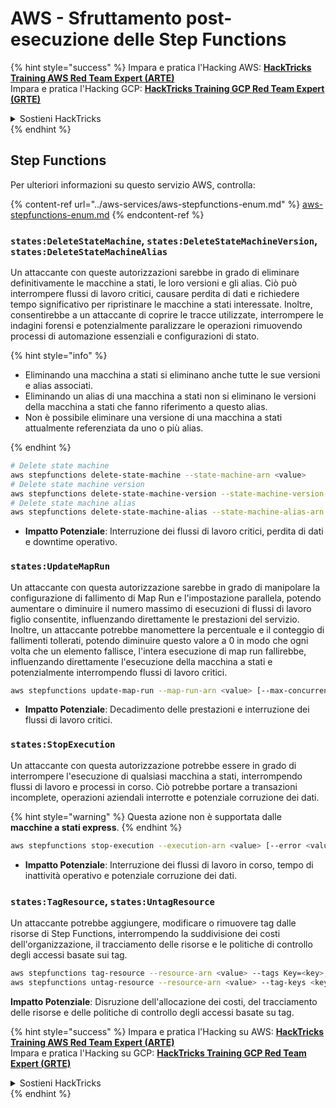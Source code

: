 # AWS - Sfruttamento post-esecuzione delle Step Functions

{% hint style="success" %}
Impara e pratica l'Hacking AWS: <img src="/.gitbook/assets/image.png" alt="" data-size="line">[**HackTricks Training AWS Red Team Expert (ARTE)**](https://training.hacktricks.xyz/courses/arte)<img src="/.gitbook/assets/image.png" alt="" data-size="line">\
Impara e pratica l'Hacking GCP: <img src="/.gitbook/assets/image (2).png" alt="" data-size="line">[**HackTricks Training GCP Red Team Expert (GRTE)**<img src="/.gitbook/assets/image (2).png" alt="" data-size="line">](https://training.hacktricks.xyz/courses/grte)

<details>

<summary>Sostieni HackTricks</summary>

- Controlla i [**piani di abbonamento**](https://github.com/sponsors/carlospolop)!
- **Unisciti al** 💬 [**gruppo Discord**](https://discord.gg/hRep4RUj7f) o al [**gruppo telegram**](https://t.me/peass) o **seguici** su **Twitter** 🐦 [**@hacktricks\_live**](https://twitter.com/hacktricks\_live)**.**
- **Condividi trucchi di hacking inviando PR ai** [**HackTricks**](https://github.com/carlospolop/hacktricks) e ai repository di [**HackTricks Cloud**](https://github.com/carlospolop/hacktricks-cloud).

</details>
{% endhint %}

## Step Functions

Per ulteriori informazioni su questo servizio AWS, controlla:

{% content-ref url="../aws-services/aws-stepfunctions-enum.md" %}
[aws-stepfunctions-enum.md](../aws-services/aws-stepfunctions-enum.md)
{% endcontent-ref %}

### `states:DeleteStateMachine`, `states:DeleteStateMachineVersion`, `states:DeleteStateMachineAlias`

Un attaccante con queste autorizzazioni sarebbe in grado di eliminare definitivamente le macchine a stati, le loro versioni e gli alias. Ciò può interrompere flussi di lavoro critici, causare perdita di dati e richiedere tempo significativo per ripristinare le macchine a stati interessate. Inoltre, consentirebbe a un attaccante di coprire le tracce utilizzate, interrompere le indagini forensi e potenzialmente paralizzare le operazioni rimuovendo processi di automazione essenziali e configurazioni di stato.

{% hint style="info" %}

- Eliminando una macchina a stati si eliminano anche tutte le sue versioni e alias associati.
- Eliminando un alias di una macchina a stati non si eliminano le versioni della macchina a stati che fanno riferimento a questo alias.
- Non è possibile eliminare una versione di una macchina a stati attualmente referenziata da uno o più alias.

{% endhint %}
```bash
# Delete state machine
aws stepfunctions delete-state-machine --state-machine-arn <value>
# Delete state machine version
aws stepfunctions delete-state-machine-version --state-machine-version-arn <value>
# Delete state machine alias
aws stepfunctions delete-state-machine-alias --state-machine-alias-arn <value>
```
- **Impatto Potenziale**: Interruzione dei flussi di lavoro critici, perdita di dati e downtime operativo.

### `states:UpdateMapRun`

Un attaccante con questa autorizzazione sarebbe in grado di manipolare la configurazione di fallimento di Map Run e l'impostazione parallela, potendo aumentare o diminuire il numero massimo di esecuzioni di flussi di lavoro figlio consentite, influenzando direttamente le prestazioni del servizio. Inoltre, un attaccante potrebbe manomettere la percentuale e il conteggio di fallimenti tollerati, potendo diminuire questo valore a 0 in modo che ogni volta che un elemento fallisce, l'intera esecuzione di map run fallirebbe, influenzando direttamente l'esecuzione della macchina a stati e potenzialmente interrompendo flussi di lavoro critici.
```bash
aws stepfunctions update-map-run --map-run-arn <value> [--max-concurrency <value>] [--tolerated-failure-percentage <value>] [--tolerated-failure-count <value>]
```
- **Impatto Potenziale**: Decadimento delle prestazioni e interruzione dei flussi di lavoro critici.

### `states:StopExecution`

Un attaccante con questa autorizzazione potrebbe essere in grado di interrompere l'esecuzione di qualsiasi macchina a stati, interrompendo flussi di lavoro e processi in corso. Ciò potrebbe portare a transazioni incomplete, operazioni aziendali interrotte e potenziale corruzione dei dati.

{% hint style="warning" %}
Questa azione non è supportata dalle **macchine a stati express**.
{% endhint %}
```bash
aws stepfunctions stop-execution --execution-arn <value> [--error <value>] [--cause <value>]
```
- **Impatto Potenziale**: Interruzione dei flussi di lavoro in corso, tempo di inattività operativo e potenziale corruzione dei dati.

### `states:TagResource`, `states:UntagResource`

Un attaccante potrebbe aggiungere, modificare o rimuovere tag dalle risorse di Step Functions, interrompendo la suddivisione dei costi dell'organizzazione, il tracciamento delle risorse e le politiche di controllo degli accessi basate sui tag.
```bash
aws stepfunctions tag-resource --resource-arn <value> --tags Key=<key>,Value=<value>
aws stepfunctions untag-resource --resource-arn <value> --tag-keys <key>
```
**Impatto Potenziale**: Disruzione dell'allocazione dei costi, del tracciamento delle risorse e delle politiche di controllo degli accessi basate su tag. 

{% hint style="success" %}
Impara e pratica l'Hacking su AWS: <img src="/.gitbook/assets/image.png" alt="" data-size="line">[**HackTricks Training AWS Red Team Expert (ARTE)**](https://training.hacktricks.xyz/courses/arte)<img src="/.gitbook/assets/image.png" alt="" data-size="line">\
Impara e pratica l'Hacking su GCP: <img src="/.gitbook/assets/image (2).png" alt="" data-size="line">[**HackTricks Training GCP Red Team Expert (GRTE)**<img src="/.gitbook/assets/image (2).png" alt="" data-size="line">](https://training.hacktricks.xyz/courses/grte)

<details>

<summary>Sostieni HackTricks</summary>

* Controlla i [**piani di abbonamento**](https://github.com/sponsors/carlospolop)!
* **Unisciti al** 💬 [**gruppo Discord**](https://discord.gg/hRep4RUj7f) o al [**gruppo telegram**](https://t.me/peass) o **seguici** su **Twitter** 🐦 [**@hacktricks\_live**](https://twitter.com/hacktricks\_live)**.**
* **Condividi trucchi di hacking inviando PR ai** [**HackTricks**](https://github.com/carlospolop/hacktricks) e [**HackTricks Cloud**](https://github.com/carlospolop/hacktricks-cloud) repository di Github.

</details>
{% endhint %}
